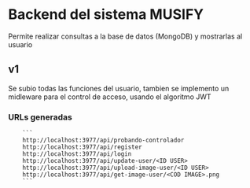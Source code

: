 # Backend del sistema MUSIFY

Permite realizar consultas a la base de datos (MongoDB) y mostrarlas al usuario

## v1
Se subio todas las funciones del usuario, tambien se implemento un midleware para el control de acceso, usando el algoritmo JWT

### URLs generadas
        ```
        http://localhost:3977/api/probando-controlador
        http://localhost:3977/api/register
        http://localhost:3977/api/login
        http://localhost:3977/api/update-user/<ID USER>
        http://localhost:3977/api/upload-image-user/<ID USER>
        http://localhost:3977/api/get-image-user/<COD IMAGE>.png
        ```